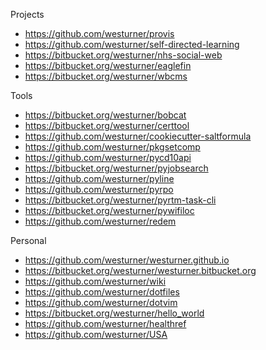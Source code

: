 Projects

* https://github.com/westurner/provis
* https://github.com/westurner/self-directed-learning
* https://bitbucket.org/westurner/nhs-social-web
* https://bitbucket.org/westurner/eaglefin
* https://bitbucket.org/westurner/wbcms

Tools

* https://bitbucket.org/westurner/bobcat
* https://bitbucket.org/westurner/certtool
* https://github.com/westurner/cookiecutter-saltformula
* https://github.com/westurner/pkgsetcomp
* https://github.com/westurner/pycd10api
* https://bitbucket.org/westurner/pyjobsearch
* https://github.com/westurner/pyline
* https://github.com/westurner/pyrpo
* https://bitbucket.org/westurner/pyrtm-task-cli
* https://bitbucket.org/westurner/pywifiloc
* https://github.com/westurner/redem

Personal

* https://github.com/westurner/westurner.github.io
* https://bitbucket.org/westurner/westurner.bitbucket.org
* https://github.com/westurner/wiki
* https://github.com/westurner/dotfiles
* https://github.com/westurner/dotvim
* https://bitbucket.org/westurner/hello_world
* https://github.com/westurner/healthref
* https://github.com/westurner/USA
